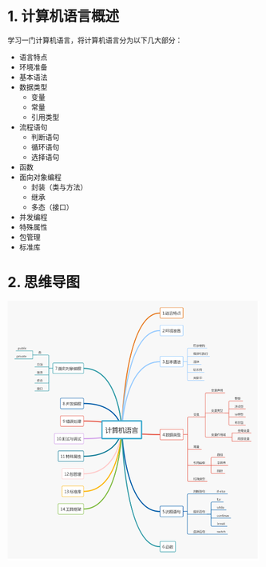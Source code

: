 
# 1. 计算机语言概述

学习一门计算机语言，将计算机语言分为以下几大部分：

- 语言特点
- 环境准备
- 基本语法
- 数据类型
   - 变量
   - 常量
   - 引用类型
- 流程语句
   - 判断语句
   - 循环语句
   - 选择语句
- 函数
- 面向对象编程
  - 封装（类与方法）
  - 继承
  - 多态（接口）
- 并发编程
- 特殊属性
- 包管理
- 标准库


# 2. 思维导图

![计算机语言](../images/computer.png)

